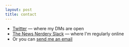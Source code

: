 ```yaml
---
layout: post
title: contact
---
```


* [Twitter](https://twitter.com/sarambsimon) — where my DMs are open
* [The News Nerdery Slack](https://newsnerdery.org) — where I'm regularly online
* Or you can [send me an email](mailto:smbsimon@gmail.com)
